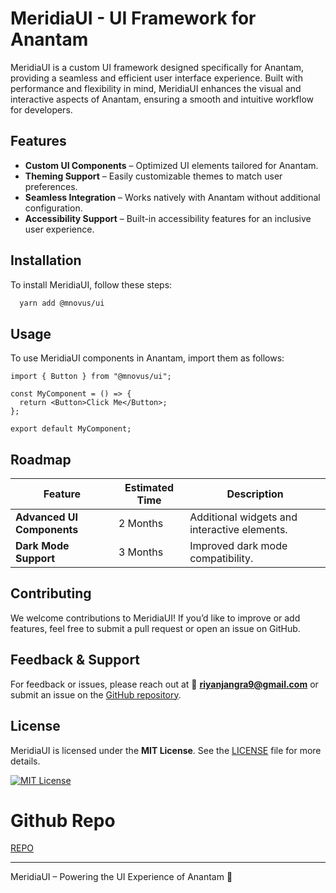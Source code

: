 # MeridiaUI - UI Framework for Anantam

MeridiaUI is a custom UI framework designed specifically for Anantam, providing a seamless and efficient user interface experience. Built with performance and flexibility in mind, MeridiaUI enhances the visual and interactive aspects of Anantam, ensuring a smooth and intuitive workflow for developers.

## Features

- **Custom UI Components** – Optimized UI elements tailored for Anantam.
- **Theming Support** – Easily customizable themes to match user preferences.
- **Seamless Integration** – Works natively with Anantam without additional configuration.
- **Accessibility Support** – Built-in accessibility features for an inclusive user experience.

## Installation

To install MeridiaUI, follow these steps:

```bash
  yarn add @mnovus/ui
```

## Usage

To use MeridiaUI components in Anantam, import them as follows:

```tsx
import { Button } from "@mnovus/ui";

const MyComponent = () => {
  return <Button>Click Me</Button>;
};

export default MyComponent;
```

## Roadmap

| Feature                    | Estimated Time | Description                                  |
| -------------------------- | -------------- | -------------------------------------------- |
| **Advanced UI Components** | 2 Months       | Additional widgets and interactive elements. |
| **Dark Mode Support**      | 3 Months       | Improved dark mode compatibility.            |

## Contributing

We welcome contributions to MeridiaUI! If you’d like to improve or add features, feel free to submit a pull request or open an issue on GitHub.

## Feedback & Support

For feedback or issues, please reach out at 📧 **riyanjangra9@gmail.com** or submit an issue on the [GitHub repository](https://github.com/Ridit-ManojKhandelwal/MeridiaUI/issues).

## License

MeridiaUI is licensed under the **MIT License**. See the [LICENSE](https://github.com/Ridit-ManojKhandelwal/MeridiaUI/blob/main/LICENSE) file for more details.

[![MIT License](https://img.shields.io/badge/License-MIT-green.svg)](https://choosealicense.com/licenses/mit/)

# Github Repo

[REPO](https://github.com/Ridit-ManojKhandelwal/MeridiaUI/)

---

MeridiaUI – Powering the UI Experience of Anantam 🚀
